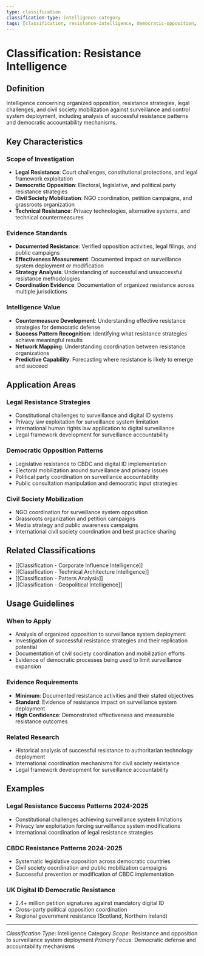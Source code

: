 ```yaml
---
type: classification
classification-type: intelligence-category
tags: [classification, resistance-intelligence, democratic-opposition, legal-resistance, civil-society]
---
```


# Classification: Resistance Intelligence

## Definition

Intelligence concerning organized opposition, resistance strategies, legal challenges, and civil society mobilization against surveillance and control system deployment, including analysis of successful resistance patterns and democratic accountability mechanisms.

## Key Characteristics

### **Scope of Investigation**
- **Legal Resistance**: Court challenges, constitutional protections, and legal framework exploitation
- **Democratic Opposition**: Electoral, legislative, and political party resistance strategies
- **Civil Society Mobilization**: NGO coordination, petition campaigns, and grassroots organization
- **Technical Resistance**: Privacy technologies, alternative systems, and technical countermeasures

### **Evidence Standards**
- **Documented Resistance**: Verified opposition activities, legal filings, and public campaigns
- **Effectiveness Measurement**: Documented impact on surveillance system deployment or modification
- **Strategy Analysis**: Understanding of successful and unsuccessful resistance methodologies
- **Coordination Evidence**: Documentation of organized resistance across multiple jurisdictions

### **Intelligence Value**
- **Countermeasure Development**: Understanding effective resistance strategies for democratic defense
- **Success Pattern Recognition**: Identifying what resistance strategies achieve meaningful results
- **Network Mapping**: Understanding coordination between resistance organizations
- **Predictive Capability**: Forecasting where resistance is likely to emerge and succeed

## Application Areas

### **Legal Resistance Strategies**
- Constitutional challenges to surveillance and digital ID systems
- Privacy law exploitation for surveillance system limitation
- International human rights law application to digital surveillance
- Legal framework development for surveillance accountability

### **Democratic Opposition Patterns**
- Legislative resistance to CBDC and digital ID implementation
- Electoral mobilization around surveillance and privacy issues
- Political party coordination on surveillance accountability
- Public consultation manipulation and democratic input strategies

### **Civil Society Mobilization**
- NGO coordination for surveillance system opposition
- Grassroots organization and petition campaigns
- Media strategy and public awareness campaigns
- International civil society coordination and best practice sharing

## Related Classifications

- [[Classification - Corporate Influence Intelligence]]
- [[Classification - Technical Architecture Intelligence]]
- [[Classification - Pattern Analysis]]
- [[Classification - Geopolitical Intelligence]]

## Usage Guidelines

### **When to Apply**
- Analysis of organized opposition to surveillance system deployment
- Investigation of successful resistance strategies and their replication potential
- Documentation of civil society coordination and mobilization efforts
- Evidence of democratic processes being used to limit surveillance expansion

### **Evidence Requirements**
- **Minimum**: Documented resistance activities and their stated objectives
- **Standard**: Evidence of resistance impact on surveillance system deployment
- **High Confidence**: Demonstrated effectiveness and measurable resistance outcomes

### **Related Research**
- Historical analysis of successful resistance to authoritarian technology deployment
- International coordination mechanisms for civil society resistance
- Legal framework development for surveillance accountability

## Examples

### **Legal Resistance Success Patterns 2024-2025**
- Constitutional challenges achieving surveillance system limitations
- Privacy law exploitation forcing surveillance system modifications
- International coordination of legal resistance strategies

### **CBDC Resistance Patterns 2024-2025**
- Systematic legislative opposition across democratic countries
- Civil society coordination and public mobilization campaigns
- Successful prevention or modification of CBDC implementation

### **UK Digital ID Democratic Resistance**
- 2.4+ million petition signatures against mandatory digital ID
- Cross-party political opposition coordination
- Regional government resistance (Scotland, Northern Ireland)

---
*Classification Type*: Intelligence Category
*Scope*: Resistance and opposition to surveillance system deployment
*Primary Focus*: Democratic defense and accountability mechanisms
